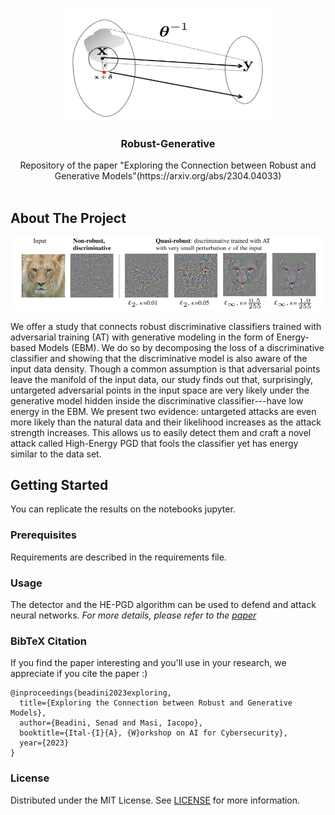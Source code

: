 <br/>
<p align="center">
  <a href="https://github.com//Robust-Generative">
    <img src="images/inversion_c.png" alt="Logo" width="340" height="180">
  </a>

  <h3 align="center">Robust-Generative</h3>

  <p align="center">
    Repository of the paper "Exploring the Connection between Robust and Generative Models"(https://arxiv.org/abs/2304.04033)
    <br/>
    <br/>
  </p>
</p>



## About The Project

![Screen Shot](images/logo2.png)

We offer a study that connects robust discriminative classifiers trained with adversarial training (AT) with generative modeling in the form of Energy-based Models (EBM). We do so by decomposing the loss of a discriminative classifier and showing that the discriminative model is also aware of the input data density. Though a common assumption is that adversarial points leave the manifold of the input data, our study finds out that, surprisingly, untargeted adversarial points in the input space are very likely under the generative model hidden inside the discriminative classifier---have low energy in the EBM. We present two evidence: untargeted attacks are even more likely than the natural data and their likelihood increases as the attack strength increases. This allows us to easily detect them and craft a novel attack called High-Energy PGD that fools the classifier yet has energy similar to the data set.

## Getting Started

You can replicate the results on the notebooks jupyter.

### Prerequisites

Requirements are described in the requirements file.

### Usage

The detector and the HE-PGD algorithm can be used to defend and attack neural networks.
_For more details, please refer to the [paper](https://arxiv.org/abs/2304.04033)_


### BibTeX Citation

If you find the paper interesting and you'll use in your research, we appreciate if you cite the paper :)

```
@inproceedings{beadini2023exploring,
  title={Exploring the Connection between Robust and Generative Models},
  author={Beadini, Senad and Masi, Iacopo},
  booktitle={Ital-{I}{A}, {W}orkshop on AI for Cybersecurity},
  year={2023}
}
```
### License

Distributed under the MIT License. See [LICENSE](https://github.com/senad96/Robust-Generative/blob/main/LICENSE) for more information.
